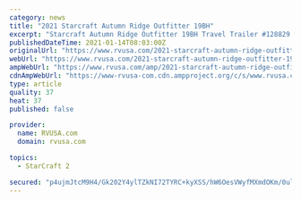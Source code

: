 ```yaml
---
category: news
title: "2021 Starcraft Autumn Ridge Outfitter 19BH"
excerpt: "Starcraft Autumn Ridge Outfitter 19BH Travel Trailer #128829 for sale in Louisville, Tennessee 37777. See this unit and thousands more at RVUSA.com. Updated Daily."
publishedDateTime: 2021-01-14T08:03:00Z
originalUrl: "https://www.rvusa.com/2021-starcraft-autumn-ridge-outfitter-19bh-travel-trailer-2935505"
webUrl: "https://www.rvusa.com/2021-starcraft-autumn-ridge-outfitter-19bh-travel-trailer-2935505"
ampWebUrl: "https://www.rvusa.com/amp/2021-starcraft-autumn-ridge-outfitter-19bh-travel-trailer-2935505"
cdnAmpWebUrl: "https://www-rvusa-com.cdn.ampproject.org/c/s/www.rvusa.com/amp/2021-starcraft-autumn-ridge-outfitter-19bh-travel-trailer-2935505"
type: article
quality: 37
heat: 37
published: false

provider:
  name: RVUSA.com
  domain: rvusa.com

topics:
  - StarCraft 2

secured: "p4ujmJtcM9H4/Gk202Y4ylTZkNI72TYRC+kyXSS/hW6OesVWyfMXmdOKm/0ulio6fIa4t2T00fm4o9fTSPM0A/1SEve9R9gN6rIni0jv31iowvXtxkwC1p7+blWu8OO/nkASXQN/r9JVMKp8srfTZx7g5uHlIuIaMsao49W7tqN+h1t3A7lYU87BB4z17LhdITPxlzGYt74dP3mM4ThBbejIxgt/7/sMZWAbwEozPKCU/SutCokGzLbwRpmRXOS9VWlFgTXM5Ni6MzevwYKEF6nfHQWctxmxQ04mP/26EdBwCXf5ZqweXh/wt9fhj+e872i9YTEvLWK+BBEG/fPqTO5zb+uVWARWI9XXqnSixsw=;BCR0lzAJmO1nWWyQ8yTh4w=="
---
```


